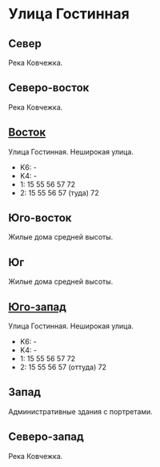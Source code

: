 # Улица Гостинная

## Север

Река Ковчежка.

## Северо-восток

Река Ковчежка.

## [Восток](./10450065.md)

Улица Гостинная.
Неширокая улица.

* K6:   -
* K4:   -
* 1:    15  55  56  57  72
* 2:    15  55  56  57 (туда)   72

## Юго-восток

Жилые дома средней высоты.

## Юг

Жилые дома средней высоты.

## [Юго-запад](./10420080.md)

Улица Гостинная.
Неширокая улица.

* K6:   -
* K4:   -
* 1:    15  55  56  57  72
* 2:    15  55  56  57 (оттуда) 72

## Запад

Административные здания с портретами.

## Северо-запад

Река Ковчежка.
